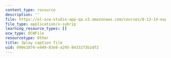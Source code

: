 ```yaml
---
content_type: resource
description: ''
file: https://ol-ocw-studio-app-qa.s3.amazonaws.com/courses/8-13-14-experimental-physics-i-ii-junior-lab-fall-2016-spring-2017/090e1874e44983e8a2958433273b1df2_-JtATRj2EG4.srt
file_type: application/x-subrip
learning_resource_types: []
ocw_type: OCWFile
resourcetype: Other
title: 3play caption file
uid: 090e1874-e449-83e8-a295-8433273b1df2
---
```


